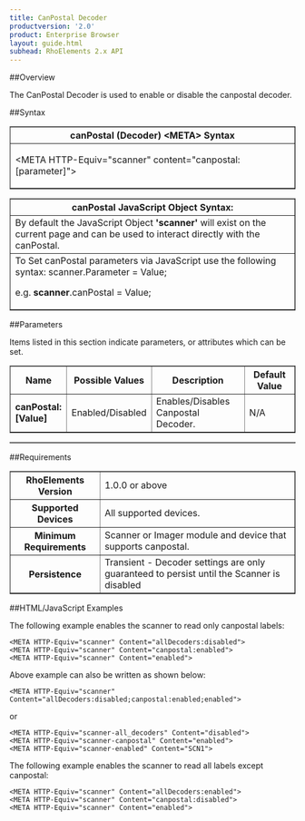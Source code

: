 ```yaml
---
title: CanPostal Decoder
productversion: '2.0'
product: Enterprise Browser
layout: guide.html
subhead: RhoElements 2.x API
---
```


##Overview

The CanPostal Decoder is used to enable or disable the canpostal decoder.

##Syntax

<table class="facelift" style="width:100%" border="1" padding="5px"> <tr><th class="tableHeading">canPostal (Decoder) &lt;META&gt; Syntax
</th></tr><tr><td class="clsSyntaxCells clsOddRow"><p>&lt;META HTTP-Equiv="scanner" content="canpostal:[parameter]"&gt;</p></td></tr></table>
<table class="facelift" style="width:100%" border="1" padding="5px"> <tr><th class="tableHeading">canPostal JavaScript Object Syntax:</th></tr><tr><td class="clsSyntaxCells clsOddRow">
By default the JavaScript Object <b>'scanner'</b> will exist on the current page and can be used to interact directly with the canPostal.
</td></tr><tr><td class="clsSyntaxCells clsEvenRow">
To Set canPostal parameters via JavaScript use the following syntax: scanner.Parameter = Value;
<P />e.g. <b>scanner</b>.canPostal = Value;
</td></tr></table>


##Parameters


Items listed in this section indicate parameters, or attributes which can be set.
<table class="facelift" style="width:100%" border="1" padding="5px"> <col width="20%" /><col width="20%" /><col width="38%" /><col width="22%" /><tr><th class="tableHeading">Name</th><th class="tableHeading">Possible Values</th><th class="tableHeading">Description</th><th class="tableHeading">Default Value</th></tr><tr><td class="clsSyntaxCells clsOddRow"><b>canPostal:[Value]
</b></td><td class="clsSyntaxCells clsOddRow">Enabled/Disabled</td><td class="clsSyntaxCells clsOddRow">Enables/Disables Canpostal Decoder.</td><td class="clsSyntaxCells clsOddRow">
N/A
</td></tr></table>
<table class="facelift" style="width:100%" border="1" padding="5px"> <col width="78%" /><col width="8%" /><col width="1%" /><col width="5%" /><col width="1%" /><col width="5%" /><col width="2%" /></table>





##Requirements

<table class="facelift" style="width:100%" border="1" padding="5px"> <tr><th class="tableHeading">RhoElements Version</th><td class="clsSyntaxCell clsEvenRow">1.0.0 or above
</td></tr><tr><th class="tableHeading">Supported Devices</th><td class="clsSyntaxCell clsOddRow">All supported devices.</td></tr><tr><th class="tableHeading">Minimum Requirements</th><td class="clsSyntaxCell clsOddRow">Scanner or Imager module and device that supports canpostal.</td></tr><tr><th class="tableHeading">Persistence</th><td class="clsSyntaxCell clsEvenRow">Transient - Decoder settings are only guaranteed to persist until the Scanner is disabled</td></tr></table>


##HTML/JavaScript Examples

The following example enables the scanner to read only canpostal labels:

	<META HTTP-Equiv="scanner" Content="allDecoders:disabled">
	<META HTTP-Equiv="scanner" Content="canpostal:enabled">
	<META HTTP-Equiv="scanner" Content="enabled">
	
Above example can also be written as shown below:

	<META HTTP-Equiv="scanner" Content="allDecoders:disabled;canpostal:enabled;enabled">
	
or

	<META HTTP-Equiv="scanner-all_decoders" Content="disabled">
	<META HTTP-Equiv="scanner-canpostal" Content="enabled">
	<META HTTP-Equiv="scanner-enabled" Content="SCN1">
	
The following example enables the scanner to read all labels except canpostal:

	<META HTTP-Equiv="scanner" Content="allDecoders:enabled">
	<META HTTP-Equiv="scanner" Content="canpostal:disabled">
	<META HTTP-Equiv="scanner" Content="enabled">
	





